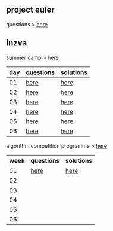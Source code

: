 ## project euler

questions > [here](https://www.hackerrank.com/contests/projecteuler)

## inzva
 summer camp  > [here](https://inzva.com/algorithmic-competition-summer-camp-2018-report)
 
 
| day| questions | solutions |
|--|--|--|
| 01 | [here](https://www.hackerrank.com/contests/inzva-acsc-foundation-1) | [here](inzva/summer%20camp/01) |
| 02 | [here](https://www.hackerrank.com/contests/inzva-acsc-foundation-2) | [here](inzva/summer%20camp/02) |
| 03 | [here](https://www.hackerrank.com/contests/inzva-acsc-foundation-3) | [here](inzva/summer%20camp/03) |
| 04 | [here](https://www.hackerrank.com/contests/inzva-acsc-foundation-4) | [here](inzva/summer%20camp/04) |
| 05 | [here](https://www.hackerrank.com/contests/inzva-acsc-foundation-5) | [here](inzva/summer%20camp/05) |
| 06 | [here](https://www.hackerrank.com/contests/inzva-acsc-foundation-6) | [here](inzva/summer%20camp/06) |


algorithm competition programme > [here](https://inzva.com/algorithm-competition-programme-20182019)

| week| questions | solutions |
|--|--|--|
| 01 | [here](https://www.hackerrank.com/contests/inzva-01-intro-online-2018) | [here](inzva/algorithm%20competition%20programme/01) |
| 02 |  |  |
| 03 |  |  |
| 04 |  |  |
| 05 |  |  |
| 06 |  |  |
